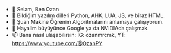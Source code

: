 - 👋 Selam, Ben Ozan
- 👀 Bildiğim yazılım dilleri Python, AHK, LUA, JS, ve biraz HTML.
- 🌱 Şuan Makine Öğrenim Algoritmalarını anlamaya çalışıyorum.
- 💞️ Hayalim büyüyünce Google ya da NVIDIAda çalışmak.
- 📫 Bana nasıl ulaşabilirsin: İG: ozanmrcmk, YT: https://www.youtube.com/@OzanPY


<!---
AOMcodes/AOMcodes is a ✨ special ✨ repository because its `README.md` (this file) appears on your GitHub profile.
You can click the Preview link to take a look at your changes.
--->
